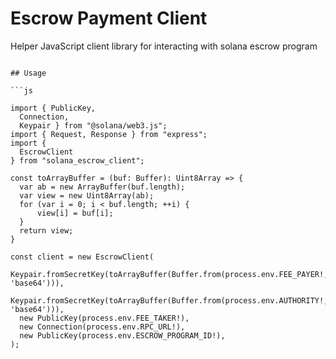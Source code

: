 # Escrow Payment Client

Helper JavaScript client library for interacting with solana escrow program

```

## Usage

```js

import { PublicKey, 
  Connection,
  Keypair } from "@solana/web3.js";
import { Request, Response } from "express";
import {
  EscrowClient
} from "solana_escrow_client";

const toArrayBuffer = (buf: Buffer): Uint8Array => {
  var ab = new ArrayBuffer(buf.length);
  var view = new Uint8Array(ab);
  for (var i = 0; i < buf.length; ++i) {
      view[i] = buf[i];
  }
  return view;
}

const client = new EscrowClient(
  Keypair.fromSecretKey(toArrayBuffer(Buffer.from(process.env.FEE_PAYER!, 'base64'))),
  Keypair.fromSecretKey(toArrayBuffer(Buffer.from(process.env.AUTHORITY!, 'base64'))),
  new PublicKey(process.env.FEE_TAKER!),
  new Connection(process.env.RPC_URL!),
  new PublicKey(process.env.ESCROW_PROGRAM_ID!),
);

```
